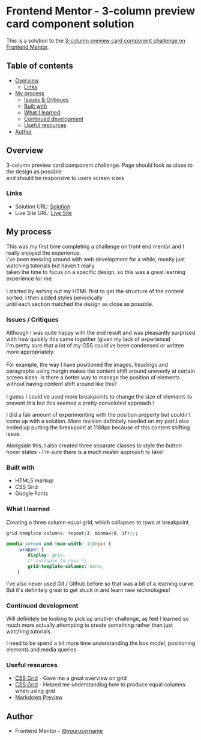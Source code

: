 # Frontend Mentor - 3-column preview card component solution

This is a solution to the [3-column preview card component challenge on Frontend Mentor](https://www.frontendmentor.io/challenges/3column-preview-card-component-pH92eAR2-). 

## Table of contents

- [Overview](#overview)
  - [Links](#links)
- [My process](#my-process)
  - [Issues & Critiques](#Issues-&-Critiques)
  - [Built with](#built-with)
  - [What I learned](#what-i-learned)
  - [Continued development](#continued-development)
  - [Useful resources](#useful-resources)
- [Author](#author)

## Overview
3-column preview card component challenge. Page should look as close to the design as possible\
and should be responsive to users screen sizes


### Links

- Solution URL: [Solution](https://www.frontendmentor.io/solutions/three-column-preview-card-css-grid-yXF6KqigS)
- Live Site URL: [Live Site](https://hk273.github.io/3-column-preview-card/)

## My process

This was my first time completing a challenge on front end mentor and I really enjoyed the experience. \
I've been messing around with web development for a while, mostly just watching tutorials but haven't really \
taken the time to focus on a specific design, so this was a great learning experience for me. \
\
I started by writing out my HTML first to get the structure of the content sorted. I then added styles periodically \
until each section matched the design as close as possible.

### Issues / Critiques

Although I was quite happy with the end result and was pleasantly surprised with how quickly this came together (given my lack of experience)\
I'm pretty sure that a lot of my CSS could've been condensed or written more appropriately.\
\
For example, the way I have positioned the images, headings and paragraphs using margin makes the content shift around unevenly at certain screen sizes. 
Is there a better way to manage the position of elements without having content shift around like this?\
\
I guess I could've used more breakpoints to change the size of elements to prevent this but this seemed a pretty convoluted approach.\

I did a fair amount of experimenting with the position property but couldn't come up with a solution. More revision definitely needed on my part.I also ended up putting the breakpoint at 1188px because of this content shifting issue.

Alongside this, I also created three separate classes to style the button hover states - I'm sure there is a much neater approach to take!


### Built with

- HTML5 markup
- CSS Grid
- Google Fonts


### What I learned

Creating a three column equal grid, which collapses to rows at breakpoint

```css
grid-template-columns: repeat(3, minmax(0, 1fr));
```
```css
@media screen and (max-width: 1188px) {
    .wrapper {
        display: grid;
        /* collapse to rows */
        grid-template-columns: none;
    }
```

I've also never used Git / Github before so that was a bit of a learning curve. But it's definitely great
to get stuck in and learn new technologies! 

### Continued development

Will definitely be looking to pick up another challenge, as feel I learned so much more actually attempting to create something
rather than just watching tutorials.

I need to be spend a bit more time understanding the box model, positioning elements and media queries.

### Useful resources

- [CSS Grid](https://yoksel.github.io/grid-cheatsheet/) - Gave me a great overview on grid
- [CSS Grid](https://css-tricks.com/equal-width-columns-in-css-grid-are-kinda-weird/) - Helped me understanding how to produce equal columns when using grid
- [Markdown Preview](https://markdownlivepreview.com)

## Author

- Frontend Mentor - [@yourusername](https://www.frontendmentor.io/profile/yourusername)

